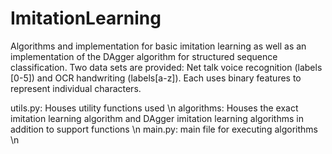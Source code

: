 # ImitationLearning
Algorithms and implementation for basic imitation learning as well as an implementation of the DAgger algorithm for structured sequence classification. Two data sets are provided: Net talk voice recognition (labels [0-5]) and OCR handwriting (labels[a-z]). Each uses binary features to represent individual characters.

utils.py: Houses utility functions used \n
algorithms: Houses the exact imitation learning algorithm and DAgger imitation learning algorithms in addition to support functions \n
main.py: main file for executing algorithms \n
